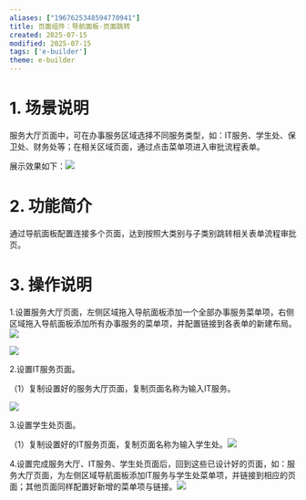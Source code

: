 ```yaml
---
aliases: ["1967625348594770941"]
title: 页面组件：导航面板-页面跳转
created: 2025-07-15
modified: 2025-07-15
tags: ['e-builder']
theme: e-builder
---
```


# 1. 场景说明

服务大厅页面中，可在办事服务区域选择不同服务类型，如：IT服务、学生处、保卫处、财务处等；在相关区域页面，通过点击菜单项进入审批流程表单。

展示效果如下：![](https://myhelpdoc.oss-cn-heyuan.aliyuncs.com/mdimages/f544765ecd1acde2c01000406d545b52.jpg)

#

# 2. 功能简介

通过导航面板配置连接多个页面，达到按照大类别与子类别跳转相关表单流程审批页。

#

# 3. 操作说明

1.设置服务大厅页面，左侧区域拖入导航面板添加一个全部办事服务菜单项，右侧区域拖入导航面板添加所有办事服务的菜单项，并配置链接到各表单的新建布局。![](https://myhelpdoc.oss-cn-heyuan.aliyuncs.com/mdimages/04a658f147338980741a57843cf9e557.jpg)

![](https://myhelpdoc.oss-cn-heyuan.aliyuncs.com/mdimages/470038b82127ba2e5cd0dd5ac858796b.jpg)

2.设置IT服务页面。

（1）复制设置好的服务大厅页面，复制页面名称为输入IT服务。

![](https://myhelpdoc.oss-cn-heyuan.aliyuncs.com/mdimages/38cdf79b1fde19421183a9cc77257e21.jpg)

3.设置学生处页面。

（1）复制设置好的IT服务页面，复制页面名称为输入学生处。![](https://myhelpdoc.oss-cn-heyuan.aliyuncs.com/mdimages/a79d49afc1457b41391b4fa37e784a0c.jpg)

4.设置完成服务大厅、IT服务、学生处页面后，回到这些已设计好的页面，如：服务大厅页面，为左侧区域导航面板添加IT服务与学生处菜单项，并链接到相应的页面；其他页面同样配置好新增的菜单项与链接。![](https://myhelpdoc.oss-cn-heyuan.aliyuncs.com/mdimages/7afb67c5276c0eb1f94b99f7f11911a5.jpg)

